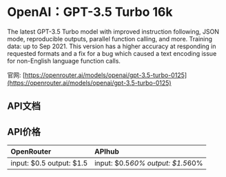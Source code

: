 # OpenAI：GPT-3.5 Turbo 16k

The latest GPT-3.5 Turbo model with improved instruction following, JSON mode, reproducible outputs, parallel function calling, and more. Training data: up to Sep 2021.
This version has a higher accuracy at responding in requested formats and a fix for a bug which caused a text encoding issue for non-English language function calls.

官网: [https://openrouter.ai/models/openai/gpt-3.5-turbo-0125](https://openrouter.ai/models/openai/gpt-3.5-turbo-0125)

## API文档



## API价格

| OpenRouter | APIhub |
|:---|:---|
| input: $0.5 output: $1.5 | input: $0.5*60% output: $1.5*60% |
